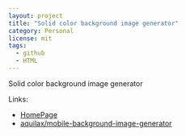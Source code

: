 ```yaml
---
layout: project
title: "Solid color background image generator"
category: Personal
license: mit
tags:
  - github
  - HTML
---
```


Solid color background image generator

Links:

* [HomePage](https://background.avtobiografia.com/)
* [aquilax/mobile-background-image-generator](https://github.com/aquilax/mobile-background-image-generator)
